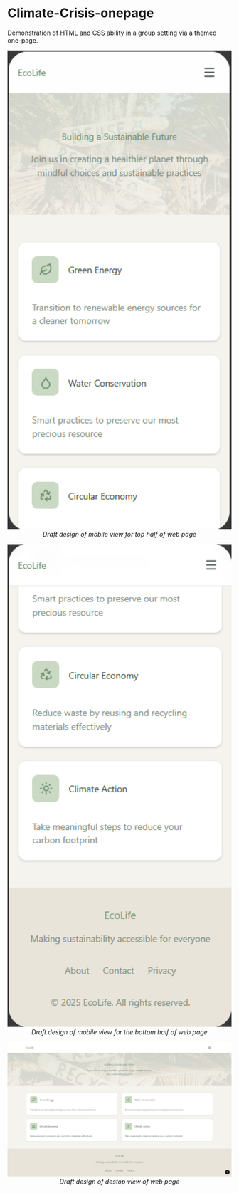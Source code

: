 # Climate-Crisis-onepage
Demonstration of HTML and CSS ability in a group setting via a themed one-page.
<p align="center">
  <img src="assets/Wireframe_Mobile-1.png" alt="Mobile preview (1/2)" width="600"/>
  <br/>
  <em>Draft design of mobile view for top half of web page</em>
</p>

<p align="center">
  <img src="assets/Wireframe_Mobile-2.png" alt="Mobile preview (2/2)" width="600"/>
  <br/>
  <em>Draft design of mobile view for the bottom half of web page</em>
</p>

<p align="center">
  <img src="assets/Wireframe_Desktop.png" alt="Desktop preview" width="600"/>
  <br/>
  <em>Draft design of destop view of web page</em>
</p>
